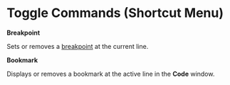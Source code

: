 
# Toggle Commands (Shortcut Menu)

 **Breakpoint**

Sets or removes a [breakpoint](b8bdf64f-5920-1ae9-16d0-b26d09524a30.md) at the current line.

 **Bookmark**

Displays or removes a bookmark at the active line in the  **Code** window.

